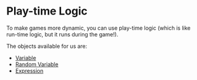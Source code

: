# Play-time Logic

To make games more dynamic, you can use play-time logic (which is like run-time logic, but it runs during the game!).

The objects available for us are:
* [Variable](./Variable.md)
* [Random Variable](./random-variable.md)
* [Expression](./Expression.md)

